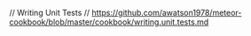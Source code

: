// Writing Unit Tests
// https://github.com/awatson1978/meteor-cookbook/blob/master/cookbook/writing.unit.tests.md